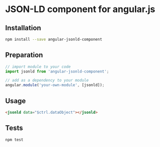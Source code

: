 # JSON-LD component for angular.js

## Installation
```bash
npm install --save angular-jsonld-component
```

## Preparation
```javascript
// import module to your code
import jsonld from 'angular-jsonld-component';

// add as a dependency to your module
angular.module('your-own-module', [jsonld]);

```

## Usage
```html
<jsonld data="$ctrl.dataObject"></jsonld>
```


## Tests
```
npm test
```

